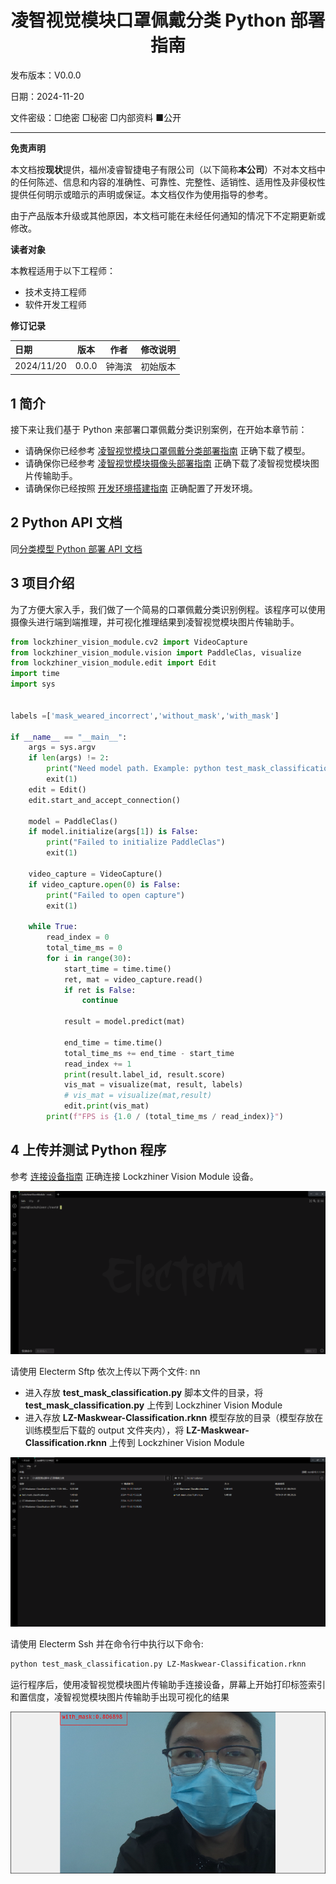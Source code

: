 <h1 align="center">凌智视觉模块口罩佩戴分类 Python 部署指南</h1>

发布版本：V0.0.0

日期：2024-11-20

文件密级：□绝密 □秘密 □内部资料 ■公开  

---

**免责声明**  

本文档按**现状**提供，福州凌睿智捷电子有限公司（以下简称**本公司**）不对本文档中的任何陈述、信息和内容的准确性、可靠性、完整性、适销性、适用性及非侵权性提供任何明示或暗示的声明或保证。本文档仅作为使用指导的参考。  

由于产品版本升级或其他原因，本文档可能在未经任何通知的情况下不定期更新或修改。  

**读者对象**  

本教程适用于以下工程师：  

- 技术支持工程师  
- 软件开发工程师  

**修订记录**  

| **日期**     | **版本** | **作者** | **修改说明** |
|:-----------| -------- | -------- | ------------ |
| 2024/11/20 | 0.0.0    | 钟海滨     | 初始版本     |

## 1 简介

接下来让我们基于 Python 来部署口罩佩戴分类识别案例，在开始本章节前：

- 请确保你已经参考 [凌智视觉模块口罩佩戴分类部署指南](../README.md) 正确下载了模型。
- 请确保你已经参考 [凌智视觉模块摄像头部署指南](../../../periphery/capture/README.md) 正确下载了凌智视觉模块图片传输助手。
- 请确保你已经按照 [开发环境搭建指南](../../../../docs/introductory_tutorial/python_development_environment.md) 正确配置了开发环境。

## 2 Python API 文档

同[分类模型 Python 部署 API 文档](../../../vision/classification/python/README.md)

## 3 项目介绍

为了方便大家入手，我们做了一个简易的口罩佩戴分类识别例程。该程序可以使用摄像头进行端到端推理，并可视化推理结果到凌智视觉模块图片传输助手。

```python
from lockzhiner_vision_module.cv2 import VideoCapture
from lockzhiner_vision_module.vision import PaddleClas, visualize
from lockzhiner_vision_module.edit import Edit
import time
import sys


labels =['mask_weared_incorrect','without_mask','with_mask']

if __name__ == "__main__":
    args = sys.argv
    if len(args) != 2:
        print("Need model path. Example: python test_mask_classification.py LZ-Maskwear-Classification.rknn")
        exit(1)
    edit = Edit()
    edit.start_and_accept_connection()

    model = PaddleClas()
    if model.initialize(args[1]) is False:
        print("Failed to initialize PaddleClas")
        exit(1)

    video_capture = VideoCapture()
    if video_capture.open(0) is False:
        print("Failed to open capture")
        exit(1)

    while True:
        read_index = 0
        total_time_ms = 0
        for i in range(30):
            start_time = time.time()
            ret, mat = video_capture.read()
            if ret is False:
                continue

            result = model.predict(mat)

            end_time = time.time()
            total_time_ms += end_time - start_time
            read_index += 1
            print(result.label_id, result.score)
            vis_mat = visualize(mat, result, labels)
            # vis_mat = visualize(mat,result)
            edit.print(vis_mat)
        print(f"FPS is {1.0 / (total_time_ms / read_index)}")

```

## 4 上传并测试 Python 程序

参考 [连接设备指南](../../../../docs/introductory_tutorial/connect_device_using_ssh.md) 正确连接 Lockzhiner Vision Module 设备。

![](../../../../docs/introductory_tutorial/images/connect_device_using_ssh/ssh_success.png)

请使用 Electerm Sftp 依次上传以下两个文件:
nn
- 进入存放 **test_mask_classification.py** 脚本文件的目录，将 **test_mask_classification.py** 上传到 Lockzhiner Vision Module
- 进入存放 **LZ-Maskwear-Classification.rknn** 模型存放的目录（模型存放在训练模型后下载的 output 文件夹内），将 **LZ-Maskwear-Classification.rknn** 上传到 Lockzhiner Vision Module

![](images/img_1.png)

请使用 Electerm Ssh 并在命令行中执行以下命令:

```bash
python test_mask_classification.py LZ-Maskwear-Classification.rknn
```

运行程序后，使用凌智视觉模块图片传输助手连接设备，屏幕上开始打印标签索引和置信度，凌智视觉模块图片传输助手出现可视化的结果

![alt text](images/img.png)

<!-- ## 5 其他 -->

<!-- 如果你需要使用 C++ 来部署 PaddleClas 请参考[凌智视觉模块分类模型 C++ 部署指南](../cpp/README.md)。 -->
